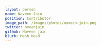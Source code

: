 ```yaml
---
layout: person
name: Naveen Jain
position: Contributor
image_path: /images/photos/naveen-jain.png
twitter: nveenjain
github: Naveen jain
blurb: Mesh Head
---
```

